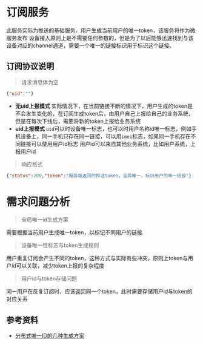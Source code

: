 # 订阅服务
此服务实际为推送的基础服务，用户生成当前用户的唯一token，该服务将作为微服务发布
设备接入原则上是不需要任何参数的，但是为了以后能够迅速找到与该设备对应的channel通道，需要一个唯一的链接标识用于标识这个链接。

## 订阅协议说明

> 请求消息体为空

````json
{"uid":""}
````
* __无uid上报模式__
实际情况下，在当前链接不断的情况下，用户生成的token是不会发生变化的，在订阅生成token后，由用户自己上报给自己的业务系统，但是在每次下线后，需要将新的token上报给业务系统
* __uid上报模式__
`uid`可以时设备唯一标志，也可以时用户名称id唯一标志，例如手机设备上，同一手机只存在同一链接，可以用`imei`标志，如果同一手机存在不同链接可以使用用户id标志
用户id可以来自其他业务系统，比如用户系统，上报用户id

> 响应格式

```json
{"status":200,"token":"服务端返回的推送token，全局唯一，标识用户的唯一链接"}
```

# 需求问题分析
> 全局唯一id生成方案  

需要根据当前用户生成唯一token，以标记不同用户的链接

> 设备唯一性标志与token生成规则  

用户重复订阅会产生不同的token，这种方式与实际有些冲突，原则上token与用户id可以关联，减少token上报的复杂程度

> 用户id与token存储问题

同一用户在反复订阅时，应该返回同一个token，此时需要存储用户id与token的对应关系

## 参考资料

* [分布式唯一ID的几种生成方案](https://juejin.im/post/5b3a23746fb9a024e15cad79)